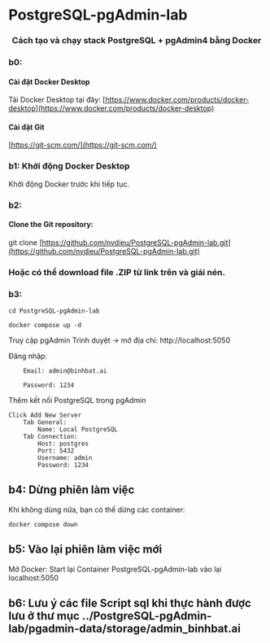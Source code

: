 # PostgreSQL-pgAdmin-lab
<h3 align="center">Cách tạo và chạy stack PostgreSQL + pgAdmin4 bằng Docker</h3>


### b0: 
#### Cài đặt Docker Desktop
 Tải Docker Desktop tại đây: [https://www.docker.com/products/docker-desktop](https://www.docker.com/products/docker-desktop)


#### Cài đặt Git 

[https://git-scm.com/](https://git-scm.com/)

### b1: Khởi động Docker Desktop
Khởi động Docker trước khi tiếp tục.

### b2:
#### Clone the Git repository:

git clone [https://github.com/nvdieu/PostgreSQL-pgAdmin-lab.git](https://github.com/nvdieu/PostgreSQL-pgAdmin-lab.git)

### Hoặc có thể download file .ZIP từ link trên và giải nén.

### b3:

    cd PostgreSQL-pgAdmin-lab

    docker compose up -d

Truy cập pgAdmin
    Trình duyệt → mở địa chỉ: http://localhost:5050

Đăng nhập:

        Email: admin@binhbat.ai

        Password: 1234

Thêm kết nối PostgreSQL trong pgAdmin

    Click Add New Server
        Tab General:
            Name: Local PostgreSQL
        Tab Connection:
            Host: postgres
            Port: 5432
            Username: admin
            Password: 1234

## b4: Dừng phiên làm việc

Khi không dùng nữa, bạn có thể dừng các container:

    docker compose down

## b5: Vào lại phiên làm việc mới
  
  Mở Docker: Start lại Container PostgreSQL-pgAdmin-lab
  vào lại localhost:5050

## b6: Lưu ý các file Script sql khi thực hành được lưu ở thư mục ../PostgreSQL-pgAdmin-lab/pgadmin-data/storage/admin_binhbat.ai

  
